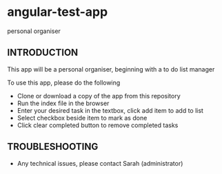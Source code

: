 # angular-test-app
personal organiser

INTRODUCTION
------------

This app will be a personal organiser, beginning with a to do list manager

To use this app, please do the following
- Clone or download a copy of the app from this repository
- Run the index file in the browser
- Enter your desired task in the textbox, click add item to add to list
- Select checkbox beside item to mark as done
- Click clear completed button to remove completed tasks


TROUBLESHOOTING
------------
- Any technical issues, please contact Sarah (administrator)